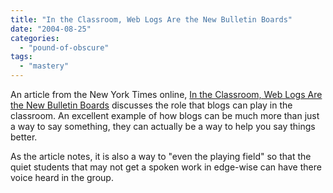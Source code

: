 ```yaml
---
title: "In the Classroom, Web Logs Are the New Bulletin Boards"
date: "2004-08-25"
categories: 
  - "pound-of-obscure"
tags: 
  - "mastery"
---
```


An article from the New York Times online, [In the Classroom, Web Logs Are the New Bulletin Boards](http://www.nytimes.com/2004/08/19/technology/circuits/19blog.html?ex=1093919900&ei=1&en=f80034edb6efaa97) discusses the role that blogs can play in the classroom. An excellent example of how blogs can be much more than just a way to say something, they can actually be a way to help you say things better.  
  
As the article notes, it is also a way to "even the playing field" so that the quiet students that may not get a spoken work in edge-wise can have there voice heard in the group.
